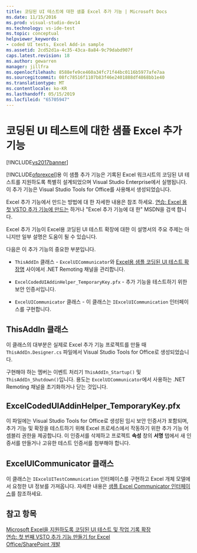 ```yaml
---
title: 코딩된 UI 테스트에 대한 샘플 Excel 추가 기능 | Microsoft Docs
ms.date: 11/15/2016
ms.prod: visual-studio-dev14
ms.technology: vs-ide-test
ms.topic: conceptual
helpviewer_keywords:
- coded UI tests, Excel Add-in sample
ms.assetid: 2cd52d1a-4c35-43ca-8a84-9c79dabd907f
caps.latest.revision: 18
ms.author: gewarren
manager: jillfra
ms.openlocfilehash: 8588efe9ce460a34fc71f44bc0116b5977afe7aa
ms.sourcegitcommit: 08fc78516f1107b83f46e2401888df4868bb1e40
ms.translationtype: MT
ms.contentlocale: ko-KR
ms.lasthandoff: 05/15/2019
ms.locfileid: "65705947"
---
```

# <a name="sample-excel-add-in-for-coded-ui-testing"></a>코딩된 UI 테스트에 대한 샘플 Excel 추가 기능
[!INCLUDE[vs2017banner](../includes/vs2017banner.md)]

[!INCLUDE[ofprexcel](../includes/ofprexcel-md.md)]용 이 샘플 추가 기능은 기록된 Excel 워크시트의 코딩된 UI 테스트를 지원하도록 특별히 설계되었으며 Visual Studio Enterprise에서 실행됩니다. 이 추가 기능은 Visual Studio Tools for Office를 사용해서 생성되었습니다.  
  
 Excel 추가 기능에서 만드는 방법에 대 한 자세한 내용은 참조 하세요. [연습: Excel 용 첫 VSTO 추가 기능에 만드는](https://msdn.microsoft.com/library/a855e2be-3ecf-4112-a7f5-ec0f7fad3b5f) 하거나 "Excel 추가 기능에 대 한" MSDN을 검색 합니다.  
  
 Excel 추가 기능이 Excel용 코딩된 UI 테스트 확장에 대한 이 설명서의 주요 주제는 아니지만 일부 설명은 도움이 될 수 있습니다.  
  
 다음은 이 추가 기능의 중요한 부분입니다.  
  
- `ThisAddIn`  클래스 - `ExcelUICommunicator`와 [Excel용 샘플 코딩된 UI 테스트 확장명](../test/sample-coded-ui-test-extension-for-excel.md) 사이에서 .NET Remoting 채널을 관리합니다.  
  
- `ExcelCodedUIAddinHelper_TemporaryKey.pfx`  - 추가 기능을 테스트하기 위한 보안 인증서입니다.  
  
- `ExcelUICommunicator`  클래스 - 이 클래스는 `IExcelUICommunication` 인터페이스를 구현합니다.  
  
## <a name="thisaddin-class"></a>ThisAddIn 클래스  
 이 클래스의 대부분은 실제로 Excel 추가 기능 프로젝트를 만들 때 `ThisAddIn.Designer.cs` 파일에서 Visual Studio Tools for Office로 생성되었습니다.  
  
 구현해야 하는 멤버는 이벤트 처리기 `ThisAddIn_Startup()` 및 `ThisAddIn_Shutdown()`입니다. 용도는 `ExcelUICommunicator`에서 사용하는 .NET Remoting 채널을 초기화하거나 닫는 것입니다.  
  
## <a name="excelcodeduiaddinhelpertemporarykeypfx"></a>ExcelCodedUIAddinHelper_TemporaryKey.pfx  
 이 파일에는 Visual Studio Tools for Office로 생성된 임시 보안 인증서가 포함되며, 추가 기능 및 확장을 테스트하기 위해 Excel 프로세스에서 작동하기 위한 추가 기능 어셈블리 권한을 제공합니다. 이 인증서를 삭제하고 프로젝트 **속성** 창의 **서명** 탭에서 새 인증서를 만들거나 고유한 테스트 인증서를 첨부해야 합니다.  
  
## <a name="exceluicommunicator-class"></a>ExcelUICommunicator 클래스  
 이 클래스는 `IExcelUITestCommunication` 인터페이스를 구현하고 Excel 개체 모델에서 요청한 UI 정보를 가져옵니다. 자세한 내용은 [샘플 Excel Communicator 인터페이스](../test/sample-excel-communicator-interface.md)를 참조하세요.  
  
## <a name="see-also"></a>참고 항목  
 [Microsoft Excel을 지원하도록 코딩된 UI 테스트 및 작업 기록 확장](../test/extending-coded-ui-tests-and-action-recordings-to-support-microsoft-excel.md)   
 [연습: 첫 번째 VSTO 추가 기능 만들기 for Excel](https://msdn.microsoft.com/library/a855e2be-3ecf-4112-a7f5-ec0f7fad3b5f)   
 [Office/SharePoint 개발](https://msdn.microsoft.com/library/2ddec047-263a-4901-a54c-a15fc8472329)
